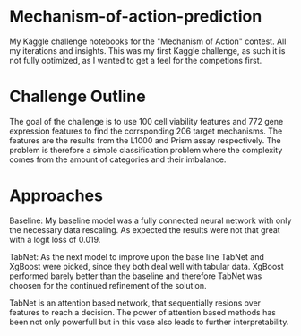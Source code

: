# Mechanism-of-action-prediction
My Kaggle challenge notebooks for the "Mechanism of Action" contest. All my iterations and insights. This was my first Kaggle challenge, as such it is not fully optimized, as I wanted to get a feel for the competions first.

# Challenge Outline

The goal of the challenge is to use 100 cell viability features and 772 gene expression features to find the corrsponding 206 target mechanisms. The features are the results from the L1000 and Prism assay respectively. The problem is therefore a simple classification problem where the complexity comes from the amount of categories and their imbalance. 

# Approaches
Baseline: My baseline model was a fully connected neural network with only the necessary data rescaling. As expected the results were not that great with a logit loss of 0.019.

TabNet: As the next model to improve upon the base line TabNet and XgBoost were picked, since they both deal well with tabular data. XgBoost performed barely better than the baseline and therefore TabNet was choosen for the continued refinement of the solution. 

TabNet is an attention based network, that sequentially resions over features to reach a decision. The power of attention based methods has been not only powerfull but in this vase also leads to further interpretability. 
